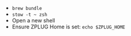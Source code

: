 * `brew bundle`
* `stow -t ~ zsh`
* Open a new shell
* Ensure ZPLUG Home is set: `echo $ZPLUG_HOME`
